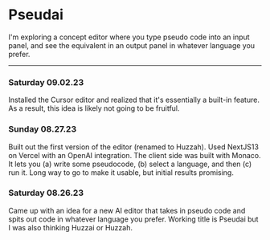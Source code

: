 # Pseudai

I'm exploring a concept editor where you type pseudo code into an input panel, and see the equivalent in an output panel in whatever language you prefer.

---

### Saturday 09.02.23

Installed the Cursor editor and realized that it's essentially a built-in feature.
As a result, this idea is likely not going to be fruitful.

### Sunday 08.27.23

Built out the first version of the editor (renamed to Huzzah). Used NextJS13 on Vercel with an OpenAI integration.
The client side was built with Monaco.
It lets you (a) write some pseudocode, (b) select a language, and then (c) run it.
Long way to go to make it usable, but initial results promising.

### Saturday 08.26.23

Came up with an idea for a new AI editor that takes in pseudo code and spits out code in whatever language you prefer.
Working title is Pseudai but I was also thinking Huzzai or Huzzah.
